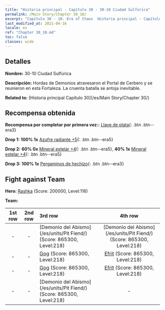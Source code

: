```yaml
---
title: "Historia principal - Capítulo 30 - 30-10 Ciudad Sulfúrica"
permalink: /Main Story/Chapter 30_10/
excerpt: "Capítulo 30 - 10. Era of Chaos  Historia principal - Capítulo 30_10. 30-10 Ciudad Sulfúrica"
last_modified_at: 2021-04-16
locale: es
ref: "Chapter 30_10.md"
toc: false
classes: wide
---
```


## Detalles

 **Nombre:** 30-10 Ciudad Sulfúrica

 **Descripción:** Hordas de Demonios atravesaron el Portal de Cerbero y se reunieron en esta Fortaleza. La cruenta batalla se antoja inevitable.

 **Related to:** [Historia principal Capítulo 30](/es/Main Story/Chapter 30/)

## Recompensa obtenida

 **Recompensa por completar por primera vez::** [Llave de plata](/es/Items/con_693/){: .btn .btn--era3}

 **Drop 1:** **100% 1x** [Azufre radiante +5](/es/Items/mat_99/){: .btn .btn--era5}

 **Drop 2:** **60% 0x** [Mineral estelar +4](/es/Items/mat_89/){: .btn .btn--era5}, **40% 1x** [Mineral estelar +4](/es/Items/mat_89/){: .btn .btn--era5}

 **Drop 3:** **100% 1x** [Pergaminos de hechizo](/es/Items/con_694/){: .btn .btn--era3}


## Fight against Team
 **Hero:** [Rashka](/es/heroes/Rashka/) (Score: 200000, Level:116)

 **Team:**


  | 1st row | 2nd row | 3rd row | 4th row |
  |:----:|:----:|:----|:----:|
  | - | - | [Demonio del Abismo](/es/units/Pit Fiend/) (Score: 865300, Level:218)  | [Demonio del Abismo](/es/units/Pit Fiend/) (Score: 865300, Level:218)  |
  | - | - | [Gog](/es/units/Gog/) (Score: 865300, Level:218)  | [Efrit](/es/units/Efreeti/) (Score: 865300, Level:218)  |
  | - | - | [Gog](/es/units/Gog/) (Score: 865300, Level:218)  | [Efrit](/es/units/Efreeti/) (Score: 865300, Level:218)  |
  | - | - | [Demonio del Abismo](/es/units/Pit Fiend/) (Score: 865300, Level:218)  | - |


